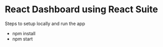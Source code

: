 # React Dashboard using React Suite

Steps to setup locally and run the app

- npm install
- npm start
